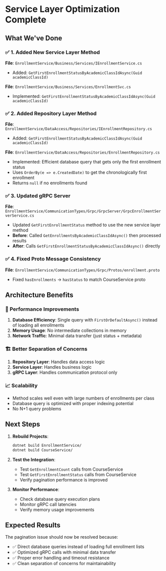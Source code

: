 # Service Layer Optimization Complete

## What We've Done

### ✅ 1. Added New Service Layer Method
**File**: `EnrollmentService/Business/Services/IEnrollmentService.cs`
- Added: `GetFirstEnrollmentStatusByAcademicClassIdAsync(Guid academicClassId)`

**File**: `EnrollmentService/Business/Services/EnrollmentSvc.cs`
- Implemented: `GetFirstEnrollmentStatusByAcademicClassIdAsync(Guid academicClassId)`

### ✅ 2. Added Repository Layer Method
**File**: `EnrollmentService/DataAccess/Repositories/IEnrollmentRepository.cs`
- Added: `GetFirstEnrollmentStatusByAcademicClassIdAsync(Guid academicClassId)`

**File**: `EnrollmentService/DataAccess/Repositories/EnrollmentRepository.cs`
- Implemented: Efficient database query that gets only the first enrollment status
- Uses `OrderBy(e => e.CreatedDate)` to get the chronologically first enrollment
- Returns `null` if no enrollments found

### ✅ 3. Updated gRPC Server
**File**: `EnrollmentService/CommunicationTypes/Grpc/GrpcServer/GrpcEnrollmentServerService.cs`
- Updated `GetFirstEnrollmentStatus` method to use the new service layer method
- **Before**: Called `GetEnrollmentsByAcademicClassIdAsync()` then processed results
- **After**: Calls `GetFirstEnrollmentStatusByAcademicClassIdAsync()` directly

### ✅ 4. Fixed Proto Message Consistency
**File**: `EnrollmentService/CommunicationTypes/Grpc/Protos/enrollment.proto`
- Fixed `hasEnrollments` → `hasStatus` to match CourseService proto

## Architecture Benefits

### 🚀 Performance Improvements
1. **Database Efficiency**: Single query with `FirstOrDefaultAsync()` instead of loading all enrollments
2. **Memory Usage**: No intermediate collections in memory
3. **Network Traffic**: Minimal data transfer (just status + metadata)

### 🏗️ Better Separation of Concerns
1. **Repository Layer**: Handles data access logic
2. **Service Layer**: Handles business logic
3. **gRPC Layer**: Handles communication protocol only

### 📈 Scalability
- Method scales well even with large numbers of enrollments per class
- Database query is optimized with proper indexing potential
- No N+1 query problems

## Next Steps

1. **Rebuild Projects**: 
   ```bash
   dotnet build EnrollmentService/
   dotnet build CourseService/
   ```

2. **Test the Integration**: 
   - Test `GetEnrollmentCount` calls from CourseService
   - Test `GetFirstEnrollmentStatus` calls from CourseService
   - Verify pagination performance is improved

3. **Monitor Performance**: 
   - Check database query execution plans
   - Monitor gRPC call latencies
   - Verify memory usage improvements

## Expected Results

The pagination issue should now be resolved because:
- ✅ Direct database queries instead of loading full enrollment lists
- ✅ Optimized gRPC calls with minimal data transfer
- ✅ Proper error handling and timeout resistance
- ✅ Clean separation of concerns for maintainability
